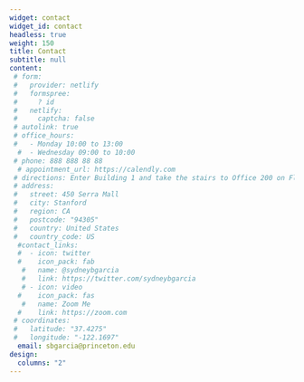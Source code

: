 ```yaml
---
widget: contact
widget_id: contact
headless: true
weight: 150
title: Contact
subtitle: null
content:
 # form:
 #   provider: netlify
 #   formspree:
 #     ? id
 #   netlify:
 #     captcha: false
 # autolink: true
 # office_hours:
 #   - Monday 10:00 to 13:00
  #  - Wednesday 09:00 to 10:00
 # phone: 888 888 88 88
  # appointment_url: https://calendly.com
 # directions: Enter Building 1 and take the stairs to Office 200 on Floor 2
 # address:
 #   street: 450 Serra Mall
 #   city: Stanford
 #   region: CA
 #   postcode: "94305"
 #   country: United States
 #   country_code: US
  #contact_links:
  #  - icon: twitter
  #    icon_pack: fab
   #   name: @sydneybgarcia
   #   link: https://twitter.com/sydneybgarcia
   # - icon: video
  #    icon_pack: fas
   #   name: Zoom Me
  #    link: https://zoom.com
 # coordinates:
 #   latitude: "37.4275"
 #   longitude: "-122.1697"
  email: sbgarcia@princeton.edu
design:
  columns: "2"
---
```

